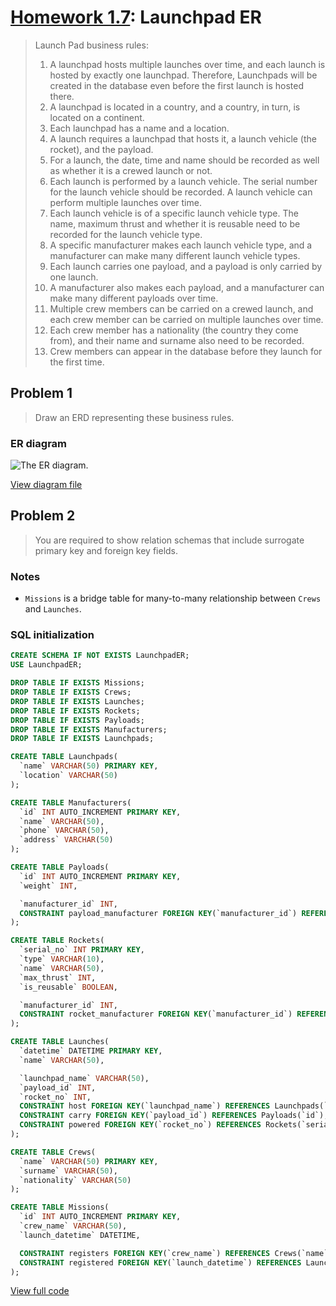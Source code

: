 # [Homework 1.7](https://github.com/hendraanggrian/IIT-CS425/blob/assets/assignments/hw7.pdf): Launchpad ER

> Launch Pad business rules:
>
> 1. A launchpad hosts multiple launches over time, and each launch is hosted by
  exactly one launchpad. Therefore, Launchpads will be created in the database
  even before the first launch is hosted there.
> 2. A launchpad is located in a country, and a country, in turn, is located on
  a continent.
> 3. Each launchpad has a name and a location.
> 4. A launch requires a launchpad that hosts it, a launch vehicle (the rocket),
  and the payload.
> 5. For a launch, the date, time and name should be recorded as well as whether
  it is a crewed launch or not.
> 6. Each launch is performed by a launch vehicle. The serial number for the
  launch vehicle should be recorded. A launch vehicle can perform multiple
  launches over time.
> 7. Each launch vehicle is of a specific launch vehicle type. The name, maximum
  thrust and whether it is reusable need to be recorded for the launch vehicle
  type.
> 8. A specific manufacturer makes each launch vehicle type, and a manufacturer
  can make many different launch vehicle types.
> 9. Each launch carries one payload, and a payload is only carried by one
  launch.
> 10. A manufacturer also makes each payload, and a manufacturer can make many
  different payloads over time.
> 11. Multiple crew members can be carried on a crewed launch, and each crew
  member can be carried on multiple launches over time.
> 12. Each crew member has a nationality (the country they come from), and their
  name and surname also need to be recorded.
> 13. Crew members can appear in the database before they launch for the first
  time.

## Problem 1

> Draw an ERD representing these business rules.

### ER diagram

![The ER diagram.](https://github.com/hendraanggrian/IIT-CS425/raw/assets/launchpad-er/er.png)

[View diagram file](https://github.com/hendraanggrian/IIT-CS425/blob/main/launchpad-er/er.drawio)

## Problem 2

> You are required to show relation schemas that include surrogate primary key
  and foreign key fields.

### Notes

- `Missions` is a bridge table for many-to-many relationship between `Crews`
  and `Launches`.

### SQL initialization

```sql
CREATE SCHEMA IF NOT EXISTS LaunchpadER;
USE LaunchpadER;

DROP TABLE IF EXISTS Missions;
DROP TABLE IF EXISTS Crews;
DROP TABLE IF EXISTS Launches;
DROP TABLE IF EXISTS Rockets;
DROP TABLE IF EXISTS Payloads;
DROP TABLE IF EXISTS Manufacturers;
DROP TABLE IF EXISTS Launchpads;

CREATE TABLE Launchpads(
  `name` VARCHAR(50) PRIMARY KEY,
  `location` VARCHAR(50)
);

CREATE TABLE Manufacturers(
  `id` INT AUTO_INCREMENT PRIMARY KEY,
  `name` VARCHAR(50),
  `phone` VARCHAR(50),
  `address` VARCHAR(50)
);

CREATE TABLE Payloads(
  `id` INT AUTO_INCREMENT PRIMARY KEY,
  `weight` INT,

  `manufacturer_id` INT,
  CONSTRAINT payload_manufacturer FOREIGN KEY(`manufacturer_id`) REFERENCES Manufacturers(`id`)
);

CREATE TABLE Rockets(
  `serial_no` INT PRIMARY KEY,
  `type` VARCHAR(10),
  `name` VARCHAR(50),
  `max_thrust` INT,
  `is_reusable` BOOLEAN,

  `manufacturer_id` INT,
  CONSTRAINT rocket_manufacturer FOREIGN KEY(`manufacturer_id`) REFERENCES Manufacturers(`id`)
);

CREATE TABLE Launches(
  `datetime` DATETIME PRIMARY KEY,
  `name` VARCHAR(50),

  `launchpad_name` VARCHAR(50),
  `payload_id` INT,
  `rocket_no` INT,
  CONSTRAINT host FOREIGN KEY(`launchpad_name`) REFERENCES Launchpads(`name`),
  CONSTRAINT carry FOREIGN KEY(`payload_id`) REFERENCES Payloads(`id`),
  CONSTRAINT powered FOREIGN KEY(`rocket_no`) REFERENCES Rockets(`serial_no`)
);

CREATE TABLE Crews(
  `name` VARCHAR(50) PRIMARY KEY,
  `surname` VARCHAR(50),
  `nationality` VARCHAR(50)
);

CREATE TABLE Missions(
  `id` INT AUTO_INCREMENT PRIMARY KEY,
  `crew_name` VARCHAR(50),
  `launch_datetime` DATETIME,

  CONSTRAINT registers FOREIGN KEY(`crew_name`) REFERENCES Crews(`name`),
  CONSTRAINT registered FOREIGN KEY(`launch_datetime`) REFERENCES Launches(`datetime`)
);
```

[View full code](https://github.com/hendraanggrian/IIT-CS425/blob/main/launchpad-er/initialize.sql)

